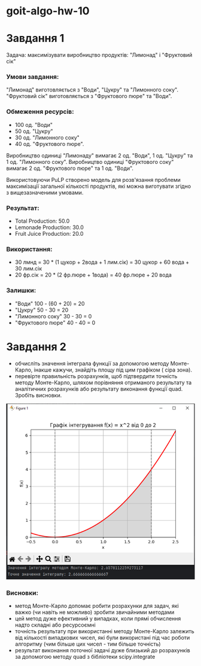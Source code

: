 # goit-algo-hw-10

# Завдання 1

Задача: максимізувати виробництво продуктів: "Лимонад" і "Фруктовий сік"

<h3>Умови завдання:</h3>

"Лимонад" виготовляється з "Води", "Цукру" та "Лимонного соку".
"Фруктовий сік" виготовляється з "Фруктового пюре" та "Води".

<h3>Обмеження ресурсів:</h3>

- 100 од. "Води"
- 50 од. "Цукру"
- 30 од. "Лимонного соку"
- 40 од. "Фруктового пюре".

Виробництво одиниці "Лимонаду" вимагає 2 од. "Води", 1 од. "Цукру" та 1 од. "Лимонного соку".
Виробництво одиниці "Фруктового соку" вимагає 2 од. "Фруктового пюре" та 1 од. "Води".

Використовуючи PuLP створено модель для розв'язання проблеми максимізації загальної кількості продуктів, які можна
виготувати згідно з вищезазначеними умовами.

<h3>Результат:</h3>

- Total Production: 50.0
- Lemonade Production: 30.0
- Fruit Juice Production: 20.0

<h3>Використання:</h3>

- 30 лмнд = 30 * (1 цукор + 2вода + 1 лим.сік) = 30 цукор + 60 вода + 30 лим.сік
- 20 фр.сік = 20 * (2 фр.пюре + 1вода) = 40 фр.пюре + 20 вода

<h3>Залишки:</h3>

- "Води" 100 - (60 + 20) = 20
- "Цукру" 50 - 30 = 20
- "Лимонного соку" 30 - 30 = 0
- "Фруктового пюре" 40 - 40 = 0

# Завдання 2

- обчисліть значення інтеграла функції за допомогою методу Монте-Карло, інакше кажучи, знайдіть площу під цим графіком (
  сіра зона).
- перевірте правильність розрахунків, щоб підтвердити точність методу Монте-Карло, шляхом порівняння отриманого
  результату
  та аналітичних розрахунків або результату виконання функції quad. Зробіть висновки.

![img.png](img.png)

<h3>Висновки:</h3>

- метод Монте-Карло допомає робити розрахунки для задач, які важко (чи навіть не можливо) зробити звичайними методами
- цей метод дуже ефективний у випадках, коли прямі обчислення надто складні або ресурсоємні
- точність результату при використанні методу Монте-Карло залежить від кількості випадкових чисел, які були використані
  під час роботи алгоритму (чим більше цих чисел - тим більше точність)
- результат виконання поточної задачі дуже близький до розрахунків за допомогою методу quad з бібліотеки scipy.integrate 